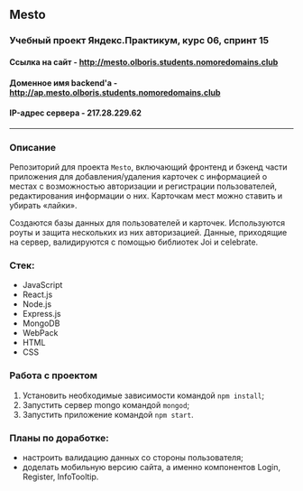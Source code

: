 ## Mesto

### Учебный проект Яндекс.Практикум, курс 06, спринт 15
#### Ссылка на сайт - http://mesto.olboris.students.nomoredomains.club
#### Доменное имя backend'а - http://ap.mesto.olboris.students.nomoredomains.club
#### IP-адрес сервера - 217.28.229.62
---
### Описание
Репозиторий для проекта `Mesto`, включающий фронтенд и бэкенд части приложения для добавления/удаления карточек с информацией о местах с возможностью авторизации и регистрации пользователей, редактирования информации о них. Карточкам мест можно ставить и убирать «лайки». 

Создаются базы данных для пользователей и карточек. Используются роуты и защита нескольких из них авторизацией. Данные, приходящие на сервер, валидируются с помощью библиотек Joi и celebrate.

### Стек:

* JavaScript
* React.js
* Node.js
* Express.js
* MongoDB
* WebPack
* HTML
* CSS 

### Работа с проектом

1. Установить необходимые зависимости командой `npm install`;
2. Запустить сервер mongo  командой `mongod`;
3. Запустить приложение командой `npm start`.

### Планы по доработке:

* настроить валидацию данных со стороны пользователя;
* доделать мобильную версию сайта, а именно компонентов Login, Register, InfoTooltip.